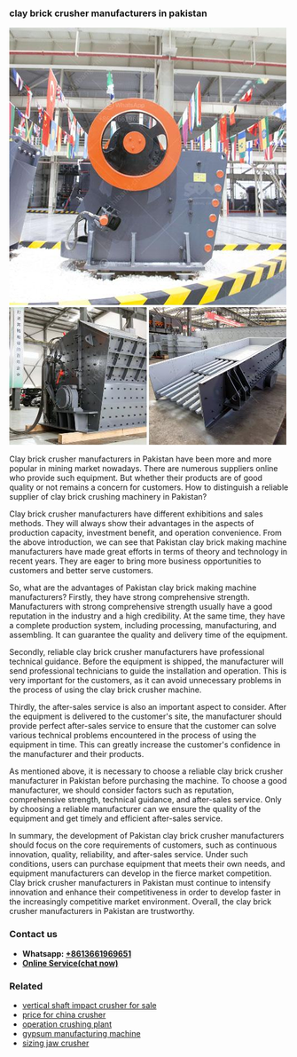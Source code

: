 <h3>clay brick crusher manufacturers in pakistan</h3><img src='1706755557.jpg' alt=''><p>Clay brick crusher manufacturers in Pakistan have been more and more popular in mining market nowadays. There are numerous suppliers online who provide such equipment. But whether their products are of good quality or not remains a concern for customers. How to distinguish a reliable supplier of clay brick crushing machinery in Pakistan?</p><p>Clay brick crusher manufacturers have different exhibitions and sales methods. They will always show their advantages in the aspects of production capacity, investment benefit, and operation convenience. From the above introduction, we can see that Pakistan clay brick making machine manufacturers have made great efforts in terms of theory and technology in recent years. They are eager to bring more business opportunities to customers and better serve customers.</p><p>So, what are the advantages of Pakistan clay brick making machine manufacturers? Firstly, they have strong comprehensive strength. Manufacturers with strong comprehensive strength usually have a good reputation in the industry and a high credibility. At the same time, they have a complete production system, including processing, manufacturing, and assembling. It can guarantee the quality and delivery time of the equipment.</p><p>Secondly, reliable clay brick crusher manufacturers have professional technical guidance. Before the equipment is shipped, the manufacturer will send professional technicians to guide the installation and operation. This is very important for the customers, as it can avoid unnecessary problems in the process of using the clay brick crusher machine.</p><p>Thirdly, the after-sales service is also an important aspect to consider. After the equipment is delivered to the customer's site, the manufacturer should provide perfect after-sales service to ensure that the customer can solve various technical problems encountered in the process of using the equipment in time. This can greatly increase the customer's confidence in the manufacturer and their products.</p><p>As mentioned above, it is necessary to choose a reliable clay brick crusher manufacturer in Pakistan before purchasing the machine. To choose a good manufacturer, we should consider factors such as reputation, comprehensive strength, technical guidance, and after-sales service. Only by choosing a reliable manufacturer can we ensure the quality of the equipment and get timely and efficient after-sales service.</p><p>In summary, the development of Pakistan clay brick crusher manufacturers should focus on the core requirements of customers, such as continuous innovation, quality, reliability, and after-sales service. Under such conditions, users can purchase equipment that meets their own needs, and equipment manufacturers can develop in the fierce market competition. Clay brick crusher manufacturers in Pakistan must continue to intensify innovation and enhance their competitiveness in order to develop faster in the increasingly competitive market environment.  Overall, the clay brick crusher manufacturers in Pakistan are trustworthy.</p><h3>Contact us</h3><ul><li><strong>Whatsapp:&nbsp;<a href="https://wa.me/8613661969651">+8613661969651</a></strong></li><li><a href="https://swt.shibang-china.com/?git&amp;zhl&amp;clay brick crusher manufacturers in pakistan"><strong>Online Service(chat now)</strong></a></li></ul><h3>Related</h3><ul><li><a href='vertical shaft impact crusher for sale.md'>vertical shaft impact crusher for sale</a></li><li><a href='price for china crusher.md'>price for china crusher</a></li><li><a href='operation crushing plant.md'>operation crushing plant</a></li><li><a href='gypsum manufacturing machine.md'>gypsum manufacturing machine</a></li><li><a href='sizing jaw crusher.md'>sizing jaw crusher</a></li></ul>